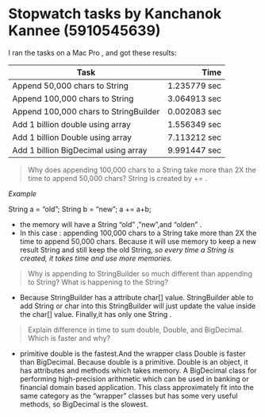 # Stopwatch tasks by Kanchanok Kannee (5910545639)  

I ran the tasks on a Mac Pro , and got these results: 

Task | Time 
-------|-------:
 Append 50,000 chars to String | 1.235779 sec 
Append 100,000 chars to String | 3.064913 sec 
Append 100,000 chars to StringBuilder | 0.002083 sec 
Add 1 billion double using array | 1.556349 sec
Add 1 billion Double using array | 7.113212 sec
Add 1 billion BigDecimal using array | 9.991447 sec

> Why does appending 100,000 chars to a String take more than 2X the time to append 50,000 chars? 
String is created by += . 

_Example_

String a = “old”;
String b = “new”;
a += a+b;

* the memory will have a String “old” ,”new”,and “olden” .
* In this case : appending 100,000 chars to a String take more than 2X the time to append 50,000 chars. Because it will use memory to keep a new result String and still keep the old String, *so every time a String is created, it takes time and use more memories.*


> Why is appending to StringBuilder so much different than appending to String? What is happening to the String? 

* Because StringBuilder  has a attribute char[] value.  StringBuilder able to add String or char  into this StringBuilder will just update the value inside the char[] value. Finally,it has only one String  .


> Explain difference in time to sum double, Double, and BigDecimal. Which is faster and why?

* primitive double is the fastest.And the wrapper class Double is faster than BigDecimal. Because double is a primitive. Double is an object, it has attributes and methods which takes memory. A BigDecimal class for performing high-precision arithmetic which can be used in banking or financial domain based application. This class approximately fit into the same category as the “wrapper” classes but has some very useful methods, so BigDecimal is the slowest.

